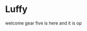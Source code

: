 # Luffy
welcome
gear five is here and it is op 
 
 
 
  
    
            
           
                 
                    
             
              
    
  
